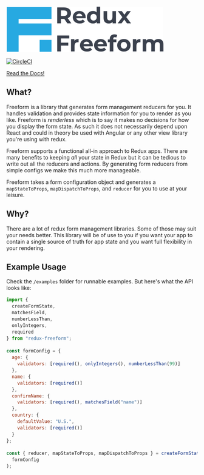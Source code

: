 ![header](/images/freeform-banner-small.png)

[![CircleCI](https://circleci.com/gh/CityBaseInc/redux-freeform/tree/master.svg?style=svg&circle-token=c438da276819dc386059028121b088ca581341fc)](https://circleci.com/gh/CityBaseInc/redux-freeform/tree/master)

[Read the Docs!](https://citybaseinc.github.io/redux-freeform)

## What?

Freeform is a library that generates form management reducers for you. It handles validation and provides state information for you to render as you like. Freeform is _renderless_ which is to say
it makes no decisions for how you display the form state. As such it does not necessarily depend upon
React and could in theory be used with Angular or any other view library you're using with redux.

Freeform supports a functional all-in approach to Redux apps. There are many benefits to keeping _all_ your state in Redux
but it can be tedious to write out all the reducers and actions. By generating form reducers from simple configs we make 
this much more manageable.

Freeform takes a form configuration object and generates a `mapStateToProps`, `mapDispatchToProps`,
and `reducer` for you to use at your leisure.

## Why?

There are a lot of redux form management libraries. Some of those may suit your needs better. This library
will be of use to you if you want your app to contain a single source of truth for app state and
you want full flexibility in your rendering.

## Example Usage

Check the `/examples` folder for runnable examples. But here's what the API looks like:

```javascript
import {
  createFormState,
  matchesField,
  numberLessThan,
  onlyIntegers,
  required
} from "redux-freeform";

const formConfig = {
  age: {
    validators: [required(), onlyIntegers(), numberLessThan(99)]
  },
  name: {
    validators: [required()]
  },
  confirmName: {
    validators: [required(), matchesField("name")]
  },
  country: {
    defaultValue: "U.S.",
    validators: [required()]
  }
};

const { reducer, mapStateToProps, mapDispatchToProps } = createFormState(
  formConfig
);
```
